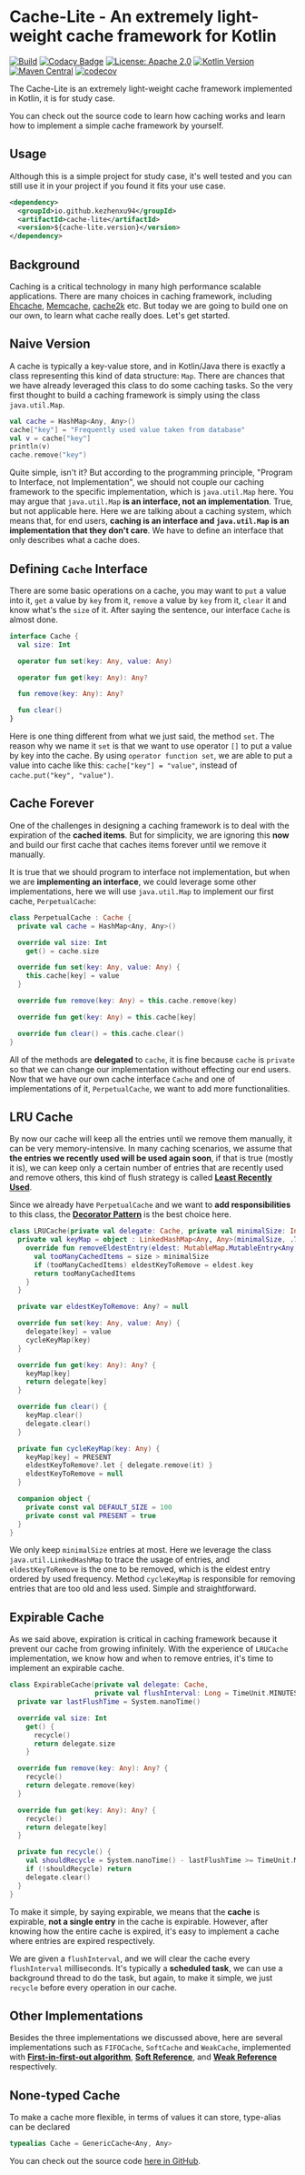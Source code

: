 Cache-Lite - An extremely light-weight cache framework for Kotlin
=================================================================

[![Build](https://github.com/kezhenxu94/cache-lite/workflows/Build/badge.svg?branch=master)](https://github.com/kezhenxu94/cache-lite/actions?query=branch%3Amaster+event%3Apush+workflow%3A%22Build%22)
[![Codacy Badge](https://api.codacy.com/project/badge/Grade/ba9c9aa2b9484f44ad1406763094bb63)](https://app.codacy.com/manual/kezhenxu94/cache-lite?utm_source=github.com&utm_medium=referral&utm_content=kezhenxu94/cache-lite&utm_campaign=Badge_Grade_Dashboard)
[![License: Apache 2.0](https://img.shields.io/badge/License-Apache%20v2.0-blue.svg)](https://apache.org)
[![Kotlin Version](https://img.shields.io/badge/Kotlin-1.3.71-blue.svg)](https://kotlinlang.org)
[![Maven Central](https://img.shields.io/maven-central/v/io.github.kezhenxu94/cache-lite)](https://mvnrepository.com/artifact/io.github.kezhenxu94/cache-lite)
[![codecov](https://codecov.io/gh/kezhenxu94/cache-lite/branch/master/graph/badge.svg)](https://codecov.io/gh/kezhenxu94/cache-lite)

The Cache-Lite is an extremely light-weight cache framework implemented in Kotlin, it is for study case.

You can check out the source code to learn how caching works and learn how to implement a simple cache framework by yourself.

## Usage

Although this is a simple project for study case, it's well tested and you can still use it in your project if you found it fits your use case.

```xml
<dependency>
  <groupId>io.github.kezhenxu94</groupId>
  <artifactId>cache-lite</artifactId>
  <version>${cache-lite.version}</version>
</dependency>
```

## Background

Caching is a critical technology in many high performance scalable applications. There are many choices in caching framework, including [Ehcache](http://www.ehcache.org/), [Memcache](https://memcached.org/), [cache2k](https://cache2k.org/) etc. But today we are going to build one on our own, to learn what cache really does. Let's get started.

## Naive Version

A cache is typically a key-value store, and in Kotlin/Java there is exactly a class representing this kind of data structure: `Map`. There are chances that we have already leveraged this class to do some caching tasks. So the very first thought to build a caching framework is simply using the class `java.util.Map`.

```kotlin
val cache = HashMap<Any, Any>()
cache["key"] = "Frequently used value taken from database"
val v = cache["key"]
println(v)
cache.remove("key")
```

Quite simple, isn't it? But according to the programming principle, "Program to Interface, not Implementation", we should not couple our caching framework to the specific implementation, which is `java.util.Map` here. You may argue that `java.util.Map` **is an interface, not an implementation**. True, but not applicable here. Here we are talking about a caching system, which means that, for end users, **caching is an interface and `java.util.Map` is an implementation that they don't care**. We have to define an interface that only describes what a cache does.

## Defining `Cache` Interface

There are some basic operations on a cache, you may want to `put` a value into it, `get` a value by `key` from it, `remove` a value by `key` from it, `clear` it and know what's the `size` of it. After saying the sentence, our interface `Cache` is almost done.

```kotlin
interface Cache {
  val size: Int

  operator fun set(key: Any, value: Any)

  operator fun get(key: Any): Any?

  fun remove(key: Any): Any?

  fun clear()
}
```

Here is one thing different from what we just said, the method `set`. The reason why we name it `set` is that we want to use operator `[]` to put a value by key into the cache. By using `operator function set`, we are able to put a value into cache like this: `cache["key"] = "value"`, instead of `cache.put("key", "value")`.

## Cache Forever

One of the challenges in designing a caching framework is to deal with the expiration of the **cached items**. But for simplicity, we are ignoring this **now** and build our first cache that caches items forever until we remove it manually.

It is true that we should program to interface not implementation, but when we are **implementing an interface**, we could leverage some other implementations, here we will use `java.util.Map` to implement our first cache, `PerpetualCache`:

```kotlin
class PerpetualCache : Cache {
  private val cache = HashMap<Any, Any>()

  override val size: Int
    get() = cache.size

  override fun set(key: Any, value: Any) {
    this.cache[key] = value
  }

  override fun remove(key: Any) = this.cache.remove(key)

  override fun get(key: Any) = this.cache[key]

  override fun clear() = this.cache.clear()
}
```

All of the methods are **delegated** to `cache`, it is fine because `cache` is `private` so that we can change our implementation without effecting our end users. Now that we have our own cache interface `Cache` and one of  implementations of it, `PerpetualCache`, we want to add more functionalities.

## LRU Cache

By now our cache will keep all the entries until we remove them manually, it can be very memory-intensive. In many caching scenarios, we assume that **the entries we recently used will be used again soon**, if that is true (mostly it is), we can keep only a certain number of entries that are recently used and remove others, this kind of flush strategy is called **[Least Recently Used](https://en.wikipedia.org/wiki/Cache_replacement_policies#LRU)**.

Since we already have `PerpetualCache` and we want to **add responsibilities** to this class, the **[Decorator Pattern](https://en.wikipedia.org/wiki/Decorator_pattern)** is the best choice here.

```kotlin
class LRUCache(private val delegate: Cache, private val minimalSize: Int = DEFAULT_SIZE) : Cache by delegate {
  private val keyMap = object : LinkedHashMap<Any, Any>(minimalSize, .75f, true) {
    override fun removeEldestEntry(eldest: MutableMap.MutableEntry<Any, Any>): Boolean {
      val tooManyCachedItems = size > minimalSize
      if (tooManyCachedItems) eldestKeyToRemove = eldest.key
      return tooManyCachedItems
    }
  }

  private var eldestKeyToRemove: Any? = null

  override fun set(key: Any, value: Any) {
    delegate[key] = value
    cycleKeyMap(key)
  }

  override fun get(key: Any): Any? {
    keyMap[key]
    return delegate[key]
  }

  override fun clear() {
    keyMap.clear()
    delegate.clear()
  }

  private fun cycleKeyMap(key: Any) {
    keyMap[key] = PRESENT
    eldestKeyToRemove?.let { delegate.remove(it) }
    eldestKeyToRemove = null
  }

  companion object {
    private const val DEFAULT_SIZE = 100
    private const val PRESENT = true
  }
}
```

We only keep `minimalSize` entries at most. Here we leverage the class `java.util.LinkedHashMap` to trace the usage of entries, and `eldestKeyToRemove` is the one to be removed, which is the eldest entry ordered by used frequency. Method `cycleKeyMap` is responsible for removing entries that are too old and less used. Simple and straightforward.

## Expirable Cache

As we said above, expiration is critical in caching framework because it prevent our cache from growing infinitely. With the experience of `LRUCache` implementation, we know how and when to remove entries, it's time to implement an expirable cache.

```kotlin
class ExpirableCache(private val delegate: Cache,
                     private val flushInterval: Long = TimeUnit.MINUTES.toMillis(1)) : Cache by delegate {
  private var lastFlushTime = System.nanoTime()

  override val size: Int
    get() {
      recycle()
      return delegate.size
    }

  override fun remove(key: Any): Any? {
    recycle()
    return delegate.remove(key)
  }

  override fun get(key: Any): Any? {
    recycle()
    return delegate[key]
  }

  private fun recycle() {
    val shouldRecycle = System.nanoTime() - lastFlushTime >= TimeUnit.MILLISECONDS.toNanos(flushInterval)
    if (!shouldRecycle) return
    delegate.clear()
  }
}
```

To make it simple, by saying expirable, we means that the **cache** is expirable, **not a single entry** in the cache is expirable. However, after knowing how the entire cache is expired, it's easy to implement a cache where entries are expired respectively.

We are given a `flushInterval`, and we will clear the cache every `flushInterval` milliseconds. It's typically a **scheduled task**, we can use a background thread to do the task, but again, to make it simple, we just `recycle` before every operation in our cache.

## Other Implementations

Besides the three implementations we discussed above, here are several implementations such as `FIFOCache`, `SoftCache` and `WeakCache`, implemented with **[First-in-first-out algorithm](https://en.wikipedia.org/wiki/FIFO_%28computing_and_electronics%29)**, **[Soft Reference](https://en.wikipedia.org/wiki/Soft_reference)**, and **[Weak Reference](https://en.wikipedia.org/wiki/Weak_reference)** respectively.

## None-typed Cache

To make a cache more flexible, in terms of values it can store, type-alias can be declared

```kotlin
typealias Cache = GenericCache<Any, Any>
```

You can check out the source code [here in GitHub](https://github.com/kezhenxu94/cache-lite).
